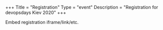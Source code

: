 +++
Title = "Registration"
Type = "event"
Description = "Registration for devopsdays Kiev 2020"
+++

<div style="width:100%; text-align:left;">

Embed registration iframe/link/etc.
</div></div>
</div>
